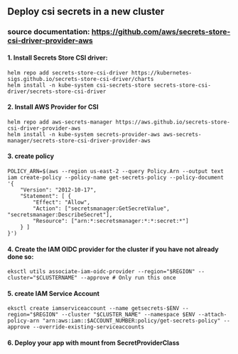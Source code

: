 ## Deploy csi secrets in a new cluster

### source documentation: https://github.com/aws/secrets-store-csi-driver-provider-aws

#### 1. Install Secrets Store CSI driver:

```
helm repo add secrets-store-csi-driver https://kubernetes-sigs.github.io/secrets-store-csi-driver/charts
helm install -n kube-system csi-secrets-store secrets-store-csi-driver/secrets-store-csi-driver
```

#### 2. Install AWS Provider for CSI

```
helm repo add aws-secrets-manager https://aws.github.io/secrets-store-csi-driver-provider-aws
helm install -n kube-system secrets-provider-aws aws-secrets-manager/secrets-store-csi-driver-provider-aws
```

#### 3. create policy 

```
POLICY_ARN=$(aws --region us-east-2 --query Policy.Arn --output text iam create-policy --policy-name get-secrets-policy --policy-document '{
    "Version": "2012-10-17",
    "Statement": [ {
        "Effect": "Allow",
        "Action": ["secretsmanager:GetSecretValue", "secretsmanager:DescribeSecret"],
        "Resource": ["arn:*:secretsmanager:*:*:secret:*"]
    } ]
}')
```

#### 4. Create the IAM OIDC provider for the cluster if you have not already done so:

```
eksctl utils associate-iam-oidc-provider --region="$REGION" --cluster="$CLUSTERNAME" --approve # Only run this once
```

#### 5. create IAM Service Account 

```
eksctl create iamserviceaccount --name getsecrets-$ENV --region="$REGION" --cluster "$CLUSTER_NAME" --namespace $ENV --attach-policy-arn "arn:aws:iam::$ACCOUNT_NUMBER:policy/get-secrets-policy" --approve --override-existing-serviceaccounts
```

#### 6. Deploy your app with mount from SecretProviderClass
